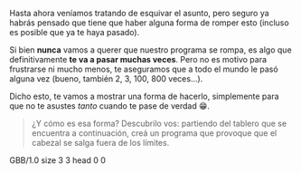 Hasta ahora veníamos tratando de esquivar el asunto, pero seguro ya habrás pensado que tiene que haber alguna forma de romper esto (incluso es posible que ya te haya pasado).

Si bien **nunca** vamos a querer que nuestro programa se rompa, es algo que definitivamente **te va a pasar muchas veces**. Pero no es motivo para frustrarse ni mucho menos, te aseguramos que a todo el mundo le pasó alguna vez (bueno, también 2, 3, 100, 800 veces...). 

Dicho esto, te vamos a mostrar una forma de hacerlo, simplemente para que no te asustes _tanto_ cuando te pase de verdad :grin:.

> ¿Y cómo es esa forma? Descubrilo vos: partiendo del tablero que se encuentra a continuación, creá un programa que provoque que el cabezal se salga fuera de los límites.

<gs-board>
  GBB/1.0
    size 3 3
    head 0 0
</gs-board>
